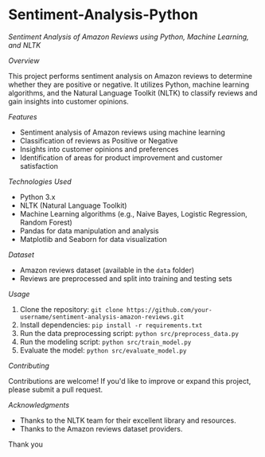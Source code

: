 # Sentiment-Analysis-Python

*Sentiment Analysis of Amazon Reviews using Python, Machine Learning, and NLTK*

*Overview*

This project performs sentiment analysis on Amazon reviews to determine whether they are positive or negative. It utilizes Python, machine learning algorithms, and the Natural Language Toolkit (NLTK) to classify reviews and gain insights into customer opinions.

*Features*

- Sentiment analysis of Amazon reviews using machine learning
- Classification of reviews as Positive or Negative
- Insights into customer opinions and preferences
- Identification of areas for product improvement and customer satisfaction

*Technologies Used*

- Python 3.x
- NLTK (Natural Language Toolkit)
- Machine Learning algorithms (e.g., Naive Bayes, Logistic Regression, Random Forest)
- Pandas for data manipulation and analysis
- Matplotlib and Seaborn for data visualization

*Dataset*

- Amazon reviews dataset (available in the `data` folder)
- Reviews are preprocessed and split into training and testing sets

*Usage*

1. Clone the repository: `git clone https://github.com/your-username/sentiment-analysis-amazon-reviews.git`
2. Install dependencies: `pip install -r requirements.txt`
3. Run the data preprocessing script: `python src/preprocess_data.py`
4. Run the modeling script: `python src/train_model.py`
5. Evaluate the model: `python src/evaluate_model.py`

*Contributing*

Contributions are welcome! If you'd like to improve or expand this project, please submit a pull request.

*Acknowledgments*

- Thanks to the NLTK team for their excellent library and resources.
- Thanks to the Amazon reviews dataset providers.

Thank you 
